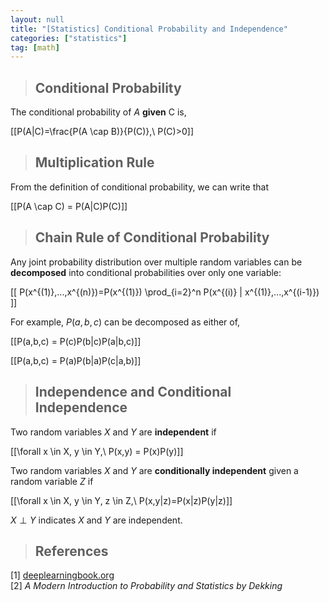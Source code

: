 ```yaml
---
layout: null
title: "[Statistics] Conditional Probability and Independence"
categories: ["statistics"]
tag: [math]
---
```


> ## Conditional Probability

The conditional probability of $A$ **given** C is,

\[[P(A\|C)=\frac{P(A \cap B)}{P(C)},\ P(C)>0\]]

> ## Multiplication Rule

From the definition of conditional probability, we can write that

\[[P(A \cap C) = P(A\|C)P(C)\]]

> ## Chain Rule of Conditional Probability

Any joint probability distribution over multiple random variables can be **decomposed** into conditional probabilities over only one variable:

\[[ P(x^{(1)},...,x^{(n)})=P(x^{(1)}) \prod_{i=2}^n P(x^{(i)} \| x^{(1)},...,x^{(i-1)}) \]]

For example, $P(a,b,c)$ can be decomposed as either of,

\[[P(a,b,c) = P(c)P(b\|c)P(a\|b,c)\]]

\[[P(a,b,c) = P(a)P(b\|a)P(c\|a,b)\]]

> ## Independence and Conditional Independence

Two random variables $X$ and $Y$ are **independent** if

\[[\forall x \in X, y \in Y,\ P(x,y) = P(x)P(y)\]]

Two random variables $X$ and $Y$ are **conditionally independent** given a random variable $Z$ if

\[[\forall x \in X, y \in Y, z \in Z,\ P(x,y\|z)=P(x\|z)P(y\|z)\]]

$X \perp Y$ indicates $X$ and $Y$ are independent.

> ## References

[1] [deeplearningbook.org](https://www.deeplearningbook.org/)  
[2] _A Modern Introduction to Probability and Statistics by Dekking_
